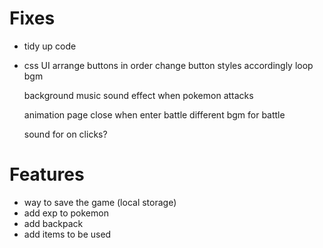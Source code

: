 

# Fixes
- tidy up code
- css UI
    arrange buttons in order
    change button styles accordingly
    loop bgm

    background music
    sound effect when pokemon attacks

    animation page close when enter battle
    different bgm for battle

    sound for on clicks?




# Features
- way to save the game (local storage)
- add exp to pokemon
- add backpack
- add items to be used